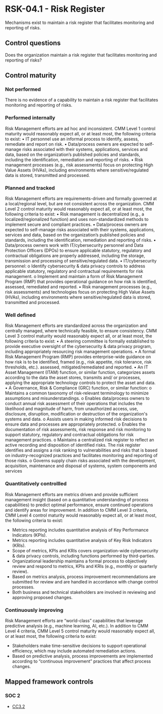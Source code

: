 # RSK-04.1 - Risk Register
Mechanisms exist to maintain a risk register that facilitates monitoring and reporting of risks.
## Control questions
Does the organization maintain a risk register that facilitates monitoring and reporting of risks?
## Control maturity
### Not performed
There is no evidence of a capability to maintain a risk register that facilitates monitoring and reporting of risks.
### Performed internally
Risk Management efforts are ad hoc and inconsistent. CMM Level 1 control maturity would reasonably expect all, or at least most, the following criteria to exist:
•	IT personnel use an informal process to identify, assess, remediate and report on risk.
•	Data/process owners are expected to self-manage risks associated with their systems, applications, services and data, based on the organization’s published policies and standards, including the identification, remediation and reporting of risks.
•	Risk management processes (e.g., risk assessments) focus on protecting High Value Assets (HVAs), including environments where sensitive/regulated data is stored, transmitted and processed.
### Planned and tracked
Risk Management efforts are requirements-driven and formally governed at a local/regional level, but are not consistent across the organization. CMM Level 2 control maturity would reasonably expect all, or at least most, the following criteria to exist:
•	Risk management is decentralized (e.g., a localized/regionalized function) and uses non-standardized methods to implement secure and compliant practices.
•	Data/process owners are expected to self-manage risks associated with their systems, applications, services and data, based on the organization’s published policies and standards, including the identification, remediation and reporting of risks.
•	Data/process owners work with IT/cybersecurity personnel and Data Protection Officers (DPOs) to ensure applicable statutory, regulatory and contractual obligations are properly addressed, including the storage, transmission and processing of sensitive/regulated data.
•	IT/cybersecurity personnel:
o	Identify cybersecurity & data privacy controls to address applicable statutory, regulatory and contractual requirements for risk management.
o	Implement and maintain a form of Risk Management Program (RMP) that provides operational guidance on how risk is identified, assessed, remediated and reported.
•	Risk management processes (e.g., risk assessments) and technologies focus on protecting High Value Assets (HVAs), including environments where sensitive/regulated data is stored, transmitted and processed.
### Well defined
Risk Management efforts are standardized across the organization and centrally managed, where technically feasible, to ensure consistency. CMM Level 3 control maturity would reasonably expect all, or at least most, the following criteria to exist:
•	A steering committee is formally established to provide executive oversight of the cybersecurity & data privacy program, including appropriately resourcing risk management operations.
•	A formal Risk Management Program (RMP) provides enterprise-wide guidance on how risk is to be identified, framed (e.g., risk appetite, risk tolerance, risk thresholds, etc.). assessed, mitigated/remediated and reported.
•	An IT Asset Management (ITAM) function, or similar function, categorizes assets according to the data the asset stores, transmits and/ or processes, applying the appropriate technology controls to protect the asset and data.
•	A Governance, Risk & Compliance (GRC) function, or similar function:
o	Maintains a common taxonomy of risk-relevant terminology to minimize assumptions and misunderstandings. 
o	Enables data/process owners to conduct annual risk assessment of their operations that includes the likelihood and magnitude of harm, from unauthorized access, use, disclosure, disruption, modification or destruction of the organization's systems and data.
o	Assists users in making informed risk decisions to ensure data and processes are appropriately protected.
o	Enables the documentation of risk assessments, risk response and risk monitoring to support statutory, regulatory and contractual obligations for risk management practices.
o	Maintains a centralized risk register to reflect an active recording and disposition of identified risks. The risk register identifies and assigns a risk ranking to vulnerabilities and risks that is based on industry-recognized practices and facilitates monitoring and reporting of those risks.
o	Governs supply chain risks associated with the development, acquisition, maintenance and disposal of systems, system components and services
### Quantitatively controllled
Risk Management efforts are metrics driven and provide sufficient management insight (based on a quantitative understanding of process capabilities) to predict optimal performance, ensure continued operations and identify areas for improvement. In addition to CMM Level 3 criteria, CMM Level 4 control maturity would reasonably expect all, or at least most, the following criteria to exist:
- 	Metrics reporting includes quantitative analysis of Key Performance Indicators (KPIs).
- 	Metrics reporting includes quantitative analysis of Key Risk Indicators (KRIs).
- 	Scope of metrics, KPIs and KRIs covers organization-wide cybersecurity & data privacy controls, including functions performed by third-parties.
- 	Organizational leadership maintains a formal process to objectively review and respond to metrics, KPIs and KRIs (e.g., monthly or quarterly review).
- 	Based on metrics analysis, process improvement recommendations are submitted for review and are handled in accordance with change control processes.
- 	Both business and technical stakeholders are involved in reviewing and approving proposed changes.
### Continuously improving
Risk Management efforts are “world-class” capabilities that leverage predictive analysis (e.g., machine learning, AI, etc.). In addition to CMM Level 4 criteria, CMM Level 5 control maturity would reasonably expect all, or at least most, the following criteria to exist:
- 	Stakeholders make time-sensitive decisions to support operational efficiency, which may include automated remediation actions.
- 	Based on predictive analysis, process improvements are implemented according to “continuous improvement” practices that affect process changes. 
## Mapped framework controls
### SOC 2
- [CC3.2](../soc2/cc32.md)